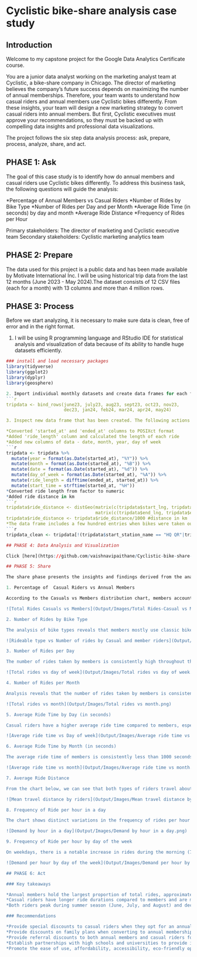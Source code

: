 # Cyclistic bike-share analysis case study

## Introduction

Welcome to my capstone project for the Google Data Analytics Certificate course.

You are a junior data analyst working on the marketing analyst team at Cyclistic, a bike-share company in Chicago. The director of marketing believes the company’s future success depends on maximizing the number of annual memberships. Therefore, your team wants to understand how casual riders and annual members use Cyclistic bikes differently. From these insights, your team will design a new marketing strategy to convert casual riders into annual members. But first, Cyclistic executives must approve your recommendations, so they must be backed up with compelling data insights and professional data visualizations.

The project follows the six step data analysis process: ask, prepare, process, analyze, share, and act.

## PHASE 1: Ask

The goal of this case study is to identify how do annual members and casual riders use Cyclistic bikes differently. To address this business task, the following questions will guide the analysis:

*Percentage of Annual Members vs Casual Riders
*Number of Rides by Bike Type
*Number of Rides per Day and per Month
*Average Ride Time (in seconds) by day and month
*Average Ride Distance
*Frequency of Rides per Hour

Primary stakeholders: The director of marketing and Cyclistic executive team
Secondary stakeholders: Cyclistic marketing analytics team

## PHASE 2: Prepare

The data used for this project is a public data and has been made available by Motivate International Inc. I will be using historical trip data from the last 12 months (June 2023 - May 2024).The dataset consists of 12 CSV files (each for a month) with 13 columns and more than 4 million rows.

## PHASE 3: Process

Before we start analyzing, it is necessary to make sure data is clean, free of error and in the right format. 

1. I will be using R programming language and RStudio IDE for statistical analysis and visualization of data because of its ability to handle huge datasets efficiently. 
```r
### install and load necessary packages
library(tidyverse)
library(ggplot2)
library(dyplyr)
library(geosphere)

2. Import individual monthly datasets and create data frames for each file. Check the column names and data structures for consistency across all files. Combine all data into one big data frame.
```r
tripdata <- bind_rows(june23, july23, aug23, sept23, oct23, nov23,
                      dec23, jan24, feb24, mar24, apr24, may24)

3. Inspect new data frame that has been created. The following actions were performed after inspection:

*Converted 'started_at' and 'ended_at' columns to POSIXct format
*Added 'ride_length' column and calculated the length of each ride
*Added new columns of data - date, month, year, day of week
```r
tripdata <- tripdata %>%
  mutate(year = format(as.Date(started_at), "%Y")) %>% 
  mutate(month = format(as.Date(started_at), "%B")) %>% 
  mutate(date = format(as.Date(started_at), "%d")) %>%
  mutate(day_of_week = format(as.Date(started_at), "%A")) %>%
  mutate(ride_length = difftime(ended_at, started_at)) %>%
  mutate(start_time = strftime(started_at, "%H"))
*Converted ride length from factor to numeric
*Added ride distance in km
```r
tripdata$ride_distance <- distGeo(matrix(c(tripdata$start_lng, tripdata$start_lat), ncol = 2), 
                                  matrix(c(tripdata$end_lng, tripdata$end_lat), ncol = 2))
tripdata$ride_distance <- tripdata$ride_distance/1000 #distance in km
*The data frame includes a few hundred entries when bikes were taken out of docks and checked for quality where ride_length was negative or 'zero'. These rides were deleted and new version of data frame is created
```r
tripdata_clean <- tripdata[!(tripdata$start_station_name == "HQ QR"|tripdata$ride_length <= 0),]

## PHASE 4: Data Analysis and Visualization

Click [here](https://github.com/vaishnavipaithane/Cyclistic-bike-share-analysis-case-study/blob/main/Scripts/Cyclistic%20bike-share%20analysis%20script.R) to view the R script and the summary of the complete analysis process.

## PHASE 5: Share

The share phase presents the insights and findings derived from the analysis of Cyclistic Bike Share data. The analysis revealed several key findings:

1. Percentage of  Casual Riders vs Annual Members 

According to the Casuals vs Members distribution chart, members accounted for the majority of the rides, representing 64.3%, while casual riders made up 35.7% of the dataset. Thus, members' ride share is approximately 30% higher than that of casual riders.

![Total Rides Casuals vs Members](Output/Images/Total Rides-Casual vs Members.png)

2. Number of Rides by Bike Type

The analysis of bike types reveals that members mostly use classic bikes, followed by electric bikes. However, casual riders showed a preference for docked bikes, along with other types of bikes.

![Rideable type vs Number of rides by Casual and member riders](Output/Images/Rideable type vs Number of rides.png)

3. Number of Rides per Day

The number of rides taken by members is consistently high throughout the week compared to casual riders. However, there is an increase in the number of rides taken by casual riders on the weekend.

![Total rides vs day of week](Output/Images/Total rides vs day of week.png)

4. Number of Rides per Month

Analysis reveals that the number of rides taken by members is consistently high throughout the year compared to casual riders. The months of June, July, August, and September account for the highest number of rides for both members and casual riders, indicating a busy time of the year. However, there is a drop in rides during December, January, and February due to the winter season.

![Total rides vs month](Output/Images/Total rides vs month.png)

5. Average Ride Time by Day (in seconds)

Casual riders have a higher average ride time compared to members, especially on weekends.

![Average ride time vs Day of week](Output/Images/Average ride time vs day of week.png)

6. Average Ride Time by Month (in seconds)

The average ride time of members is consistently less than 1000 seconds throughout the year. Meanwhile, the average ride time of casual riders is significantly higher, exceeding 1500 seconds, especially in the months of May, June, July, and August

![Average ride time vs month](Output/Images/Average ride time vs month.png)

7. Average Ride Distance

From the chart below, we can see that both types of riders travel about the same average distance. This similarity could be due to members taking rides with consistent ride times throughout the week, while casual riders take rides mostly on weekends with higher ride times.

![Mean travel distance by riders](Output/Images/Mean travel distance by riders.png)

8. Frequency of Ride per hour in a day

The chart shows distinct variations in the frequency of rides per hour for both members and casual riders. Both groups experience peak usage at 1700 hours (5 PM), with the highest number of rides occurring during that hour.

![Demand by hour in a day](Output/Images/Demand by hour in a day.png)

9. Frequency of Ride per hour by day of the week

On weekdays, there is a notable increase in rides during the morning (7 am to 9 am) and another peak in the evening (4 pm to 6 pm). This pattern indicates that members use bikes for daily commuting to and from work, displaying consistent behavior throughout the weekdays. In contrast, weekends show a marked difference between members and casual riders. Casual riders demonstrate a substantial increase in bike usage on Saturdays and Sundays, indicating a preference for other activities.

![Demand per hour by day of the week](Output/Images/Demand per hour by day of th week.png)

## PHASE 6: Act

### Key takeaways

*Annual members hold the largest proportion of total rides, approximately 30% more than casual riders. They take more rides throughout the year with shorter ride times, and their ride frequency peaks during weekdays, most likely due to commuting for work, and declines slightly over weekends.
*Casual riders have longer ride durations compared to members and are most active on weekends, likely using bikes for leisure activities.
*Both riders peak during summer season (June, July, and August) and decline during winter season (Dec, Jan, and Feb).

### Recommendations

*Provide special discounts to casual riders when they opt for an annual membership, emphasizing the advantages and cost-effectiveness of long-term commitment.
*Provide discounts on family plans when converting to annual membership.
*Provide referral discounts to both annual members and casual riders for recruiting friends or family.
*Establish partnerships with high schools and universities to provide incentives for students.
*Promote the ease of use, affordability, accessibility, eco-friendly options, and common uses of bike rides.



















